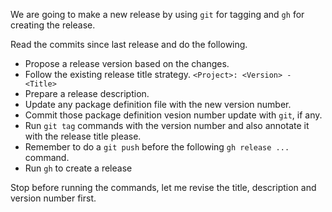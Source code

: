 We are going to make a new release by using `git` for tagging and `gh` for creating the release.

Read the commits since last release and do the following.

- Propose a release version based on the changes.
- Follow the existing release title strategy. `<Project>: <Version> - <Title>`
- Prepare a release description.
- Update any package definition file with the new version number.
- Commit those package definition vesion number update with `git`, if any.
- Run `git tag` commands with the version number and also annotate it with the release title please.
- Remember to do a `git push` before the following `gh release ...` command.
- Run `gh` to create a release

Stop before running the commands, let me revise the title, description and version number first.
